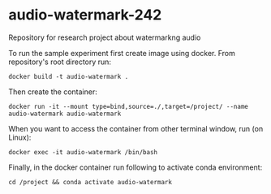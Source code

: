 # audio-watermark-242
Repository for research project about watermarkng audio

To run the sample experiment first create image using docker.
From repository's root directory run:
```
docker build -t audio-watermark .
```
Then create the container:
```
docker run -it --mount type=bind,source=./,target=/project/ --name audio-watermark audio-watermark
```
When you want to access the container from other terminal window, run (on Linux):
```
docker exec -it audio-watermark /bin/bash
```
Finally, in the docker container run following to activate conda environment:
```
cd /project && conda activate audio-watermark
```